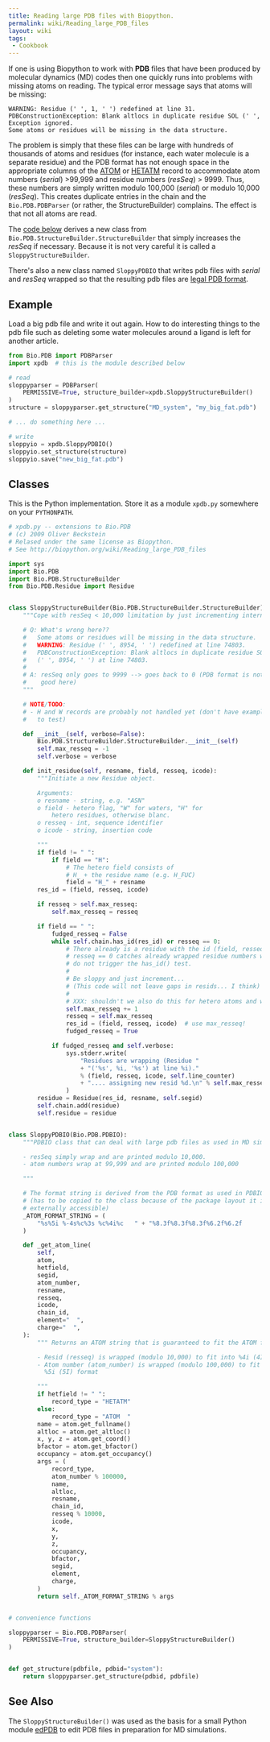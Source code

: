 ```yaml
---
title: Reading large PDB files with Biopython.
permalink: wiki/Reading_large_PDB_files
layout: wiki
tags:
 - Cookbook
---
```


If one is using Biopython to work with **PDB** files that have been
produced by molecular dynamics (MD) codes then one quickly runs into
problems with missing atoms on reading. The typical error message says
that atoms will be missing:

```
WARNING: Residue (' ', 1, ' ') redefined at line 31.
PDBConstructionException: Blank altlocs in duplicate residue SOL (' ', 1, ' ') at line 31.
Exception ignored.
Some atoms or residues will be missing in the data structure.
```

The problem is simply that these files can be large with hundreds of
thousands of atoms and residues (for instance, each water molecule is a
separate residue) and the PDB format has not enough space in the
appropriate columns of the
[ATOM](http://www.wwpdb.org/documentation/file-format-content/format33/sect9.html#ATOM) or
[HETATM](http://www.wwpdb.org/documentation/file-format-content/format33/sect9.html#HETATM)
record to accommodate atom numbers (*serial*) &gt;99,999 and residue
numbers (*resSeq*) &gt; 9999. Thus, these numbers are simply written
modulo 100,000 (*serial*) or modulo 10,000 (*resSeq*). This creates
duplicate entries in the chain and the `Bio.PDB.PDBParser` (or rather, the
StructureBuilder) complains. The effect is that not all atoms are read.

The [code below](#classes "wikilink") derives a new class from
`Bio.PDB.StructureBuilder.StructureBuilder` that simply increases the
*resSeq* if necessary. Because it is not very careful it is called a
`SloppyStructureBuilder`.

There's also a new class named `SloppyPDBIO` that writes pdb files with
*serial* and *resSeq* wrapped so that the resulting pdb files are [legal
PDB format](http://www.wwpdb.org/documentation/file-format-content/format33/v3.3.html).

Example
-------

Load a big pdb file and write it out again. How to do interesting things
to the pdb file such as deleting some water molecules around a ligand is
left for another article.

``` python
from Bio.PDB import PDBParser
import xpdb  # this is the module described below

# read
sloppyparser = PDBParser(
    PERMISSIVE=True, structure_builder=xpdb.SloppyStructureBuilder()
)
structure = sloppyparser.get_structure("MD_system", "my_big_fat.pdb")

# ... do something here ...

# write
sloppyio = xpdb.SloppyPDBIO()
sloppyio.set_structure(structure)
sloppyio.save("new_big_fat.pdb")
```

Classes
-------

This is the Python implementation. Store it as a module `xpdb.py`
somewhere on your `PYTHONPATH`.

``` python
# xpdb.py -- extensions to Bio.PDB
# (c) 2009 Oliver Beckstein
# Relased under the same license as Biopython.
# See http://biopython.org/wiki/Reading_large_PDB_files

import sys
import Bio.PDB
import Bio.PDB.StructureBuilder
from Bio.PDB.Residue import Residue


class SloppyStructureBuilder(Bio.PDB.StructureBuilder.StructureBuilder):
    """Cope with resSeq < 10,000 limitation by just incrementing internally.

    # Q: What's wrong here??
    #   Some atoms or residues will be missing in the data structure.
    #   WARNING: Residue (' ', 8954, ' ') redefined at line 74803.
    #   PDBConstructionException: Blank altlocs in duplicate residue SOL
    #   (' ', 8954, ' ') at line 74803.
    #
    # A: resSeq only goes to 9999 --> goes back to 0 (PDB format is not really
    #    good here)
    """

    # NOTE/TODO:
    # - H and W records are probably not handled yet (don't have examples
    #   to test)

    def __init__(self, verbose=False):
        Bio.PDB.StructureBuilder.StructureBuilder.__init__(self)
        self.max_resseq = -1
        self.verbose = verbose

    def init_residue(self, resname, field, resseq, icode):
        """Initiate a new Residue object.

        Arguments:
        o resname - string, e.g. "ASN"
        o field - hetero flag, "W" for waters, "H" for
            hetero residues, otherwise blanc.
        o resseq - int, sequence identifier
        o icode - string, insertion code

        """
        if field != " ":
            if field == "H":
                # The hetero field consists of
                # H_ + the residue name (e.g. H_FUC)
                field = "H_" + resname
        res_id = (field, resseq, icode)

        if resseq > self.max_resseq:
            self.max_resseq = resseq

        if field == " ":
            fudged_resseq = False
            while self.chain.has_id(res_id) or resseq == 0:
                # There already is a residue with the id (field, resseq, icode)
                # resseq == 0 catches already wrapped residue numbers which
                # do not trigger the has_id() test.
                #
                # Be sloppy and just increment...
                # (This code will not leave gaps in resids... I think)
                #
                # XXX: shouldn't we also do this for hetero atoms and water??
                self.max_resseq += 1
                resseq = self.max_resseq
                res_id = (field, resseq, icode)  # use max_resseq!
                fudged_resseq = True

            if fudged_resseq and self.verbose:
                sys.stderr.write(
                    "Residues are wrapping (Residue "
                    + "('%s', %i, '%s') at line %i)."
                    % (field, resseq, icode, self.line_counter)
                    + ".... assigning new resid %d.\n" % self.max_resseq
                )
        residue = Residue(res_id, resname, self.segid)
        self.chain.add(residue)
        self.residue = residue


class SloppyPDBIO(Bio.PDB.PDBIO):
    """PDBIO class that can deal with large pdb files as used in MD simulations

    - resSeq simply wrap and are printed modulo 10,000.
    - atom numbers wrap at 99,999 and are printed modulo 100,000

    """

    # The format string is derived from the PDB format as used in PDBIO.py
    # (has to be copied to the class because of the package layout it is not
    # externally accessible)
    _ATOM_FORMAT_STRING = (
        "%s%5i %-4s%c%3s %c%4i%c   " + "%8.3f%8.3f%8.3f%6.2f%6.2f      %4s%2s%2s\n"
    )

    def _get_atom_line(
        self,
        atom,
        hetfield,
        segid,
        atom_number,
        resname,
        resseq,
        icode,
        chain_id,
        element="  ",
        charge="  ",
    ):
        """ Returns an ATOM string that is guaranteed to fit the ATOM format.

        - Resid (resseq) is wrapped (modulo 10,000) to fit into %4i (4I) format
        - Atom number (atom_number) is wrapped (modulo 100,000) to fit into
          %5i (5I) format

        """
        if hetfield != " ":
            record_type = "HETATM"
        else:
            record_type = "ATOM  "
        name = atom.get_fullname()
        altloc = atom.get_altloc()
        x, y, z = atom.get_coord()
        bfactor = atom.get_bfactor()
        occupancy = atom.get_occupancy()
        args = (
            record_type,
            atom_number % 100000,
            name,
            altloc,
            resname,
            chain_id,
            resseq % 10000,
            icode,
            x,
            y,
            z,
            occupancy,
            bfactor,
            segid,
            element,
            charge,
        )
        return self._ATOM_FORMAT_STRING % args


# convenience functions

sloppyparser = Bio.PDB.PDBParser(
    PERMISSIVE=True, structure_builder=SloppyStructureBuilder()
)


def get_structure(pdbfile, pdbid="system"):
    return sloppyparser.get_structure(pdbid, pdbfile)
```

See Also
--------

The `SloppyStructureBuilder()` was used as the basis for a small Python
module
[edPDB](http://sbcb.bioch.ox.ac.uk/users/oliver/software/GromacsWrapper/epydoc/edPDB-pysrc.html)
to edit PDB files in preparation for MD simulations.
